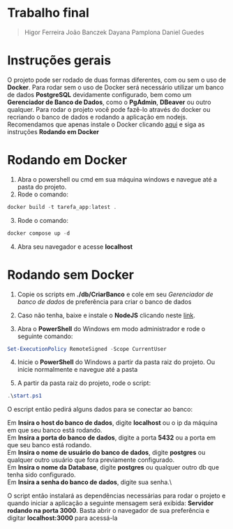 # Trabalho final

> Higor Ferreira
    João Banczek
    Dayana Pamplona
    Daniel Guedes

# Instruções gerais

O projeto pode ser rodado de duas formas diferentes, com ou sem o uso de **Docker**.
Para rodar sem o uso de Docker será necessário utilizar um banco de dados **PostgreSQL**
devidamente configurado, bem como um **Gerenciador de Banco de Dados**, como
o **PgAdmin**, **DBeaver** ou outro qualquer.
Para rodar o projeto você pode fazê-lo através do docker ou recriando o banco
de dados e rodando a aplicação em nodejs. Recomendamos que apenas instale o Docker
clicando [aqui](https://www.docker.com/) e siga as instruções **Rodando em Docker**


# Rodando em Docker

1. Abra o powershell ou cmd em sua máquina windows e navegue até a pasta do projeto.
2. Rode o comando:
```powershell
docker build -t tarefa_app:latest .
```
3. Rode o comando:
```powershell
docker compose up -d
```
4. Abra seu navegador e acesse **localhost**

# Rodando sem Docker

1. Copie os scripts em **./db/CriarBanco** e cole em seu *Gerenciador de banco de dados*
de preferência para criar o banco de dados

2. Caso não tenha, baixe e instale o **NodeJS** clicando neste [link](https://nodejs.org/en).

3. Abra o **PowerShell** do Windows em modo administrador e rode o seguinte comando:
```powershell
Set-ExecutionPolicy RemoteSigned -Scope CurrentUser
```

4. Inicie o **PowerShell** do Windows a partir da pasta raiz do projeto. Ou inicie normalmente
e navegue até a pasta

5. A partir da pasta raiz do projeto, rode o script:
```powershell
.\start.ps1
```

O escript então pedirá alguns dados para se conectar ao banco:

Em **Insira o host do banco de dados**, digite **localhost** ou o ip da máquina em que seu banco
está rodando.\
Em **Insira a porta do banco de dados**, digite a porta **5432** ou a porta em que seu banco está rodando.\
Em **Insira o nome de usuário do banco de dados**, digite **postgres** ou qualquer outro usuário que fora previamente
configurado.\
Em **Insira o nome da Database**, digite **postgres** ou qualquer outro db que tenha sido configurado.\
Em **Insira a senha do banco de dados**, digite sua senha.\

O script então instalará as dependências necessárias para rodar o projeto e quando iniciar a aplicação
a seguinte mensagem será exibida: **Servidor rodando na porta 3000**. Basta abrir o navegador de sua
preferência e digitar **localhost:3000** para acessá-la

